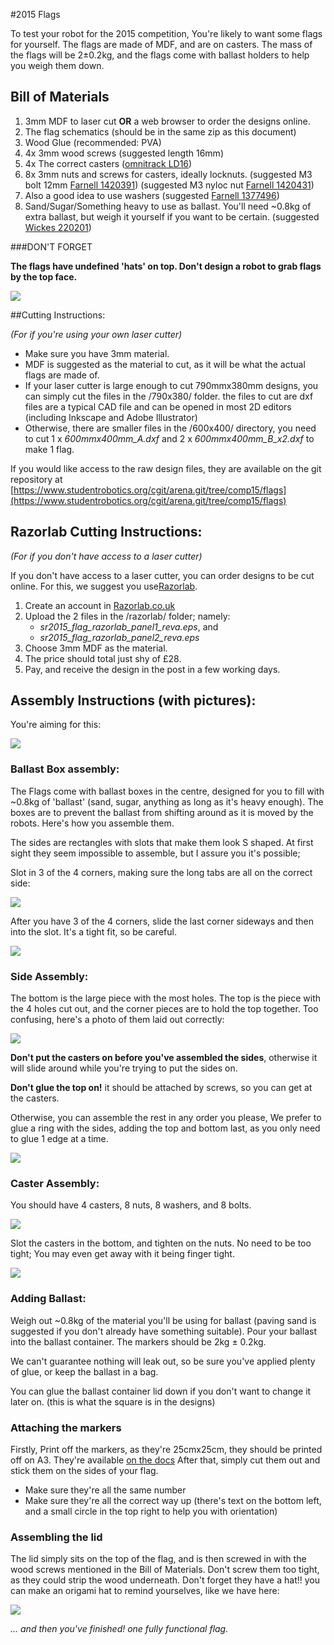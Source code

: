 #2015 Flags

To test your robot for the 2015 competition, You're likely to want some flags for yourself. The flags are made of MDF, and are on casters. The mass of the flags will be 2±0.2kg, and the flags come with ballast holders to help you weigh them down.

## Bill of Materials

1. 3mm MDF to laser cut
**OR** a web browser to order the designs online.
2. The flag schematics (should be in the same zip as this document)
3. Wood Glue
	(recommended: PVA)
4. 4x 3mm wood screws
	(suggested length 16mm)
5. 4x The correct casters ([omnitrack LD16](http://www.omnitrack.co.uk/lightduty/saturn-type-ball-units-LD-m.php))
6. 8x 3mm nuts and screws for casters, ideally locknuts.
	(suggested M3 bolt 12mm [Farnell 1420391](http://uk.farnell.com/1420391))
	(suggested M3 nyloc nut [Farnell 1420431](http://uk.farnell.com/1420431))
7. Also a good idea to use washers
	(suggested [Farnell 1377496](http://uk.farnell.com/1377496))
8. Sand/Sugar/Something heavy to use as ballast. You'll need ~0.8kg of extra ballast, but weigh it yourself if you want to be certain.
(suggested [Wickes 220201](http://www.wickes.co.uk/Wickes-Block-Paving-Sand-Major-Bag/p/220201))

###DON'T FORGET

**The flags have undefined 'hats' on top. Don't design a robot to grab flags by the top face.**

![](photos/flag_assembled_1.jpg)

##Cutting Instructions:

*(For if you're using your own laser cutter)*

* Make sure you have 3mm material.
* MDF is suggested as the material to cut, as it will be what the actual flags are made of.
* If your laser cutter is large enough to cut 790mmx380mm designs, you can simply cut the files in the /790x380/ folder. the files to cut are dxf files are a typical CAD file and can be opened in most 2D editors (including Inkscape and Adobe Illustrator)
* Otherwise, there are smaller files in the /600x400/ directory, you need to cut 1 x *600mmx400mm_A.dxf* and 2 x *600mmx400mm_B_x2.dxf* to make 1 flag.

If you would like access to the raw design files, they are available on the git repository at [https://www.studentrobotics.org/cgit/arena.git/tree/comp15/flags](https://www.studentrobotics.org/cgit/arena.git/tree/comp15/flags)

## Razorlab Cutting Instructions:

*(For if you don't have access to a laser cutter)*

If you don't have access to a laser cutter, you can order designs to be cut online. For this, we suggest you use[Razorlab](http://www.razorlab.co.uk/make-a-product/).
1.  Create an account in [Razorlab.co.uk](http://www.razorlab.co.uk/make-a-product/)
2. Upload the 2 files in the /razorlab/ folder; namely:
	- *sr2015_flag_razorlab_panel1_reva.eps*, and
	- *sr2015_flag_razorlab_panel2_reva.eps*
3. Choose 3mm MDF as the material.
4. The price should total just shy of £28.
4. Pay, and receive the design in the post in a few working days.

## Assembly Instructions (with pictures):

You're aiming for this:

![](photos/flag_top_off.jpg)

### Ballast Box assembly:

The Flags come with ballast boxes in the centre, designed for you to fill with ~0.8kg of 'ballast' (sand, sugar, anything as long as it's heavy enough). The boxes are to prevent the ballast from shifting around as it is moved by the robots. Here's how you assemble them.

The sides are rectangles with slots that make them look S shaped. At first sight they seem impossible to assemble, but I assure you it's possible;

Slot in 3 of the 4 corners, making sure the long tabs are all on the correct side:

![](photos/flag_ballast_container_side_on.jpg)

After you have 3 of the 4 corners, slide the last corner sideways and then into the slot. It's a tight fit, so be careful.

![](photos/flag_ballast_container_assembly.jpg)

### Side Assembly:

The bottom is the large piece with the most holes. The top is the piece with the 4 holes cut out, and the corner pieces are to hold the top together. Too confusing, here's a photo of them laid out correctly:

![](photos/flag_net.jpg)

**Don't put the casters on before you've assembled the sides**, otherwise it will slide around while you're trying to put the sides on.

**Don't glue the top on!** it should be attached by screws, so you can get at the casters.

Otherwise, you can assemble the rest in any order you please,
We prefer to glue a ring with the sides, adding the top and bottom last, as you only need to glue 1 edge at a time.

![](photos/flag_side_glued.jpg)

### Caster Assembly:

You should have 4 casters, 8 nuts,  8 washers, and 8 bolts.

![](photos/caster_bits_needed.jpg)

Slot the casters in the bottom, and tighten on the nuts. No need to be too tight;
 You may even get away with it being finger tight.

![](photos/flag_casters_on.jpg)

### Adding Ballast:

Weigh out ~0.8kg of the material you'll be using for ballast (paving sand is suggested if you don't already have something suitable). Pour your ballast into the ballast container. The markers should be 2kg ± 0.2kg.

We can't guarantee nothing will leak out, so be sure you've applied plenty of glue, or keep the ballast in a bag.

You can glue the ballast container lid down if you don't want to change it later on. (this is what the square is in the designs)

### Attaching the markers
Firstly, Print off the markers, as they're 25cmx25cm, they should be printed off on A3. They're available [on the docs](https://www.studentrobotics.org/docs/programming/sr/vision/markers) After that, simply cut them out and stick them on the sides of your flag. 

* Make sure they're all the same number
* Make sure they're all the correct way up (there's text on the bottom left, and a small circle in the top right to help you with orientation)

### Assembling the lid
The lid simply sits on the top of the flag, and is then screwed in with the wood screws mentioned in the Bill of Materials. Don't screw them too tight, as they could strip the wood underneath.
Don't forget they have a hat!! you can make an origami hat to remind yourselves, like we have here:

![](photos/flag_assembled_2.jpg)

*... and then you've finished! one fully functional flag.*
